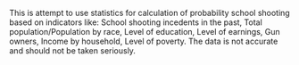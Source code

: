 This is attempt to use statistics for calculation of probability school shooting based on indicators like: School shooting incedents in the past, Total population/Population by race, Level of education, Level of earnings, Gun owners, Income by household, Level of poverty. The data is not accurate and should not be taken seriously.
